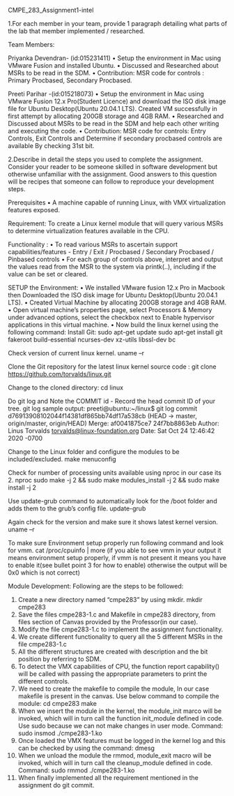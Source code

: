 CMPE_283_Assignment1-intel

1.For each member in your team, provide 1 paragraph detailing what parts of the lab that member implemented / researched.

Team Members:

Priyanka Devendran- (id:015231411) 
•	Setup the environment in Mac using VMware Fusion and installed Ubuntu.
•	Discussed and Researched about MSRs to be read in the SDM. 
•	Contribution: MSR code for controls : Primary Procbased, Secondary Procbased.

Preeti Parihar -(id:015218073)
•	Setup the environment in Mac using VMware Fusion 12.x Pro(Student Licence) and download the ISO disk image file for Ubuntu Desktop(Ubuntu 20.04.1 LTS). Created VM successfully in first attempt by allocating 200GB storage and 4GB RAM.
•	Researched and Discussed about MSRs to be read in the SDM and help each other writing and executing the code.
•	Contribution: MSR code for controls: Entry Controls, Exit Controls and Determine if secondary procbased controls are available By checking 31st bit.

2.Describe in detail the steps you used to complete the assignment. Consider your reader to be someone skilled in software development but otherwise unfamiliar with the assignment. Good answers to this question will be recipes that someone can follow to reproduce your development steps.

Prerequisites • A machine capable of running Linux, with VMX virtualization features exposed.

Requirement: To create a Linux kernel module that will query various MSRs to determine virtualization features available in the CPU.

Functionality : • To read various MSRs to ascertain support capabilities/features - Entry / Exit / Procbased / Secondary Procbased / Pinbased controls • For each group of controls above, interpret and output the values read from the MSR to the system via printk(..), including if the value can be set or cleared.

SETUP the Environment:
•	We installed VMware fusion 12.x Pro in Macbook then Downloaded the ISO disk image for Ubuntu Desktop(Ubuntu 20.04.1 LTS).
•	Created Virtual Machine by allocating 200GB storage and 4GB RAM.
•	Open virtual machine’s properties page, select Processors & Memory under advanced options, select the checkbox next to Enable hypervisor applications in this virtual machine.
•	Now build the linux kernel using the following command:
Install Git:
sudo apt-get update
sudo apt-get install git fakeroot build-essential ncurses-dev xz-utils libssl-dev bc

Check version of current linux kernel.
uname –r

Clone the Git repository for the latest linux kernel source code :
git clone https://github.com/torvalds/linux.git

Change to the cloned directory:
cd linux

Do git log and Note the COMMIT id - Record the head commit ID of your tree.
git log
sample output:
preeti@ubuntu:~/linux$ git log
commit d76913908102044f14381df865bb74df17a538cb (HEAD -> master, origin/master, origin/HEAD)
Merge: af0041875ce7 24f7bb8863eb
Author: Linus Torvalds <torvalds@linux-foundation.org>
Date:   Sat Oct 24 12:46:42 2020 -0700

Change to the Linux folder and configure the modules to be included/excluded.
make menuconfig

Check for number of processing units available using nproc in our case its 2.
nproc
sudo make -j 2 && sudo make modules_install -j 2 && sudo make install -j 2

Use update-grub command to automatically look for the /boot folder and adds them to the grub’s config file.
update-grub

Again check for the version and make sure it shows latest kernel version.
uname –r

To make sure Environment setup properly run following command and look for vmm.
cat /proc/cpuinfo | more (if you able to see vmm in your output it means environment setup properly, if vmm is not present it means you have to enable it(see bullet point 3 for how to enable) otherwise the output will be 0x0 which is not correct)


Module Development:
Following are the steps to be followed:

1. Create a new directory named “cmpe283” by using mkdir.
mkdir cmpe283
2. Save the files cmpe283-1.c and Makefile in cmpe283 directory, from files section of Canvas provided by the Professor(in our case).
3. Modify the file cmpe283-1.c to implement the assignment functionality.
4. We create different functionality to query all the 5 different MSRs in the file cmpe283-1.c
5. All the different structures are created with description and the bit position by referring to SDM.
6. To detect the VMX capabilities of CPU, the function report capability() will be called with passing the appropriate parameters to print the different controls. 
7. We need to create the makefile to compile the module, In our case makefile is present in the canvas.
Use below command to compile the module:
cd cmpe283
make
8. When we insert the module in the kernel, the module_init marco will be invoked, which will in turn call the function init_module defined in code. Use sudo because we can not make changes in user mode.
Command: sudo insmod ./cmpe283-1.ko
9. Once loaded the VMX features must  be logged in the kernel log and this can be checked by using the command: dmesg
10. When we unload the module the rmmod, module_exit macro will be invoked, which will in turn call the cleanup_module defined in code.
Command:  sudo rmmod ./cmpe283-1.ko
11. When finally implemented all the requirement mentioned in the assignment do git commit.
